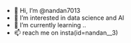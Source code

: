 - 👋 Hi, I’m @nandan7013
- 👀 I’m interested in data science and AI
- 🌱 I’m currently learning ..
- 📫 reach me on insta(id=nandan__3)

<!---
nandan7013/nandan7013 is a ✨ special ✨ repository because its `README.md` (this file) appears on your GitHub profile.
You can click the Preview link to take a look at your changes.
--->
